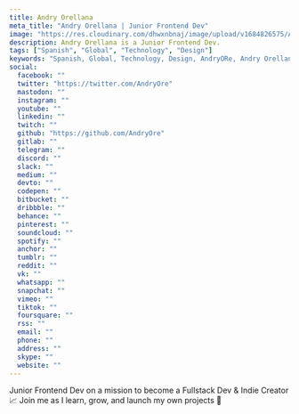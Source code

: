 ```yaml
---
title: Andry Orellana
meta_title: "Andry Orellana | Junior Frontend Dev"
image: "https://res.cloudinary.com/dhwxnbnaj/image/upload/v1684826575/AndryOre.png"
description: Andry Orellana is a Junior Frontend Dev.
tags: ["Spanish", "Global", "Technology", "Design"]
keywords: "Spanish, Global, Technology, Design, AndryORe, Andry Orellana, Web Developer, Frontend Dev, Frontend"
social:
  facebook: ""
  twitter: "https://twitter.com/AndryOre"
  mastodon: ""
  instagram: ""
  youtube: ""
  linkedin: ""
  twitch: ""
  github: "https://github.com/AndryOre"
  gitlab: ""
  telegram: ""
  discord: ""
  slack: ""
  medium: ""
  devto: ""
  codepen: ""
  bitbucket: ""
  dribbble: ""
  behance: ""
  pinterest: ""
  soundcloud: ""
  spotify: ""
  anchor: ""
  tumblr: ""
  reddit: ""
  vk: ""
  whatsapp: ""
  snapchat: ""
  vimeo: ""
  tiktok: ""
  foursquare: ""
  rss: ""
  email: ""
  phone: ""
  address: ""
  skype: ""
  website: ""
---
```


Junior Frontend Dev on a mission to become a Fullstack Dev & Indie Creator 📈
Join me as I learn, grow, and launch my own projects 🚀
